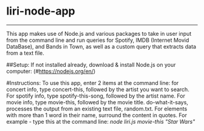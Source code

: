 # liri-node-app
* * *
This app makes use of Node.js and various packages to take in user input from the command line and run queries for Spotify, IMDB (Internet Movid DataBase), and Bands in Town, as well as a custom query that extracts data from a text file.

##Setup:
If not installed already, download & install Node.js on your computer: (#https://nodejs.org/en/)



#Instructions:
To use this app, enter 2 items at the command line: 
for concert info, type concert-this, followed by the artist you want to search.
For spotify info, type spotify-this-song, followed by the artist name. 
For movie info, type movie-this, followed by the movie title. 
do-what-it-says, processes the output from an existing text file, random.txt. 
For elements with more than 1 word in their name, surround the content in quotes.
For example - type this at the command line: *node liri.js movie-this "Star Wars"*